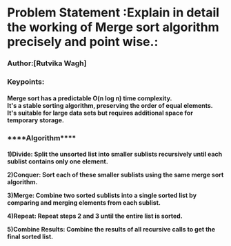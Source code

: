 <h1>Problem Statement :Explain in detail the working of Merge sort algorithm precisely and point wise.: </h1>
<h3>Author:[Rutvika Wagh] </h3>
<h3>Keypoints:</h3>
<h4>Merge sort has a predictable O(n log n) time complexity.<br>
It's a stable sorting algorithm, preserving the order of equal elements.<br>
It's suitable for large data sets but requires additional space for temporary storage.</h4>
<h3>****Algorithm****</h3>
<h4>1)Divide: Split the unsorted list into smaller sublists recursively until each sublist contains only one element.<br>

2)Conquer: Sort each of these smaller sublists using the same merge sort algorithm.<br>

3)Merge: Combine two sorted sublists into a single sorted list by comparing and merging elements from each sublist.<br>

4)Repeat: Repeat steps 2 and 3 until the entire list is sorted.<br>

5)Combine Results: Combine the results of all recursive calls to get the final sorted list.</h4>
